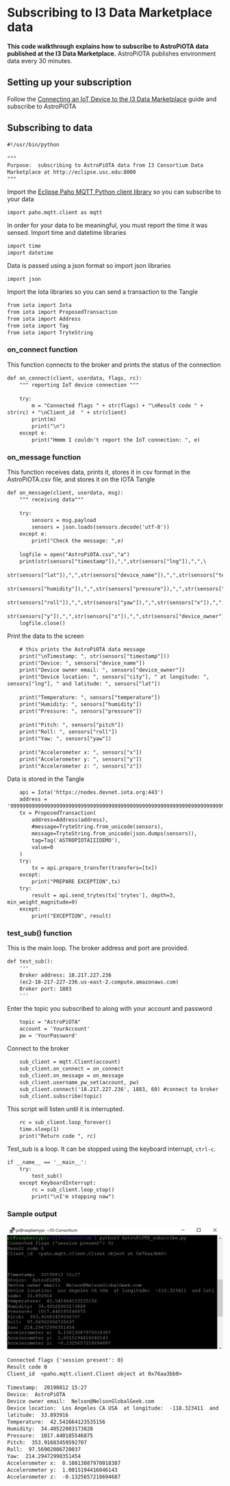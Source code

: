 # Subscribing to I3 Data Marketplace data

<b>This code walkthrough explains how to subscribe to AstroPiOTA data published at the I3 Data Marketplace.</b>  AstroPiOTA publishes environment data every 30 minutes.

## Setting up your subscription
Follow the [Connecting an IoT Device to the I3 Data Marketplace](https://github.com/NelsonPython/Connect_IoT_Device_to_I3) guide and subscribe to AstroPiOTA

## Subscribing to data
```
#!/usr/bin/python

"""
Purpose:  subscribing to AstroPiOTA data from I3 Consortium Data Marketplace at http://eclipse.usc.edu:8000
"""
```

Import the [Eclipse Paho MQTT Python client library](https://pypi.org/project/paho-mqtt/) so you can subscribe to your data
```
import paho.mqtt.client as mqtt
```
In order for your data to be meaningful, you must report the time it was sensed.  Import time and datetime libraries

```
import time
import datetime
```
Data is passed using a json format so import json libraries
```
import json
```
Import the Iota libraries so you can send a transaction to the Tangle
```
from iota import Iota
from iota import ProposedTransaction
from iota import Address
from iota import Tag
from iota import TryteString
```
### on_connect function

This function connects to the broker and prints the status of the connection
```
def on_connect(client, userdata, flags, rc):
    """ reporting IoT device connection """

    try:
        m = "Connected flags " + str(flags) + "\nResult code " + str(rc) + "\nClient_id  " + str(client)
        print(m)
        print("\n")
    except e:
        print("Hmmm I couldn't report the IoT connection: ", e)
```
### on_message function

This function receives data, prints it, stores it in csv format in the AstroPiOTA.csv file, and stores it on the IOTA Tangle

```
def on_message(client, userdata, msg):
    """ receiving data"""

    try:
        sensors = msg.payload
        sensors = json.loads(sensors.decode('utf-8'))
    except e:
        print("Check the message: ",e)

    logfile = open("AstroPiOTA.csv","a")
    print(str(sensors["timestamp"]),",",str(sensors["lng"]),",",\
        str(sensors["lat"]),",",str(sensors["device_name"]),",",str(sensors["temperature"]),",",\
        str(sensors["humidity"]),",",str(sensors["pressure"]),",",str(sensors["pitch"]),",",\
        str(sensors["roll"]),",",str(sensors["yaw"]),",",str(sensors["x"]),",",\
        str(sensors["y"]),",",str(sensors["z"]),",",str(sensors["device_owner"]),",",str(sensors["city"]),file=logfile)
    logfile.close()
```
Print the data to the screen
```
    # this prints the AstroPiOTA data message
    print("\nTimestamp: ", str(sensors["timestamp"]))
    print("Device: ", sensors["device_name"])
    print("Device owner email: ", sensors["device_owner"])
    print("Device location: ", sensors["city"], " at longitude: ", sensors["lng"], " and latitude: ", sensors["lat"])

    print("Temperature: ", sensors["temperature"])
    print("Humidity: ", sensors["humidity"])
    print("Pressure: ", sensors["pressure"])

    print("Pitch: ", sensors["pitch"])
    print("Roll: ", sensors["roll"])
    print("Yaw: ", sensors["yaw"])

    print("Accelerometer x: ", sensors["x"])
    print("Accelerometer y: ", sensors["y"])
    print("Accelerometer z: ", sensors["z"])
```
Data is stored in the Tangle
```
    api = Iota('https://nodes.devnet.iota.org:443') 
    address = '999999999999999999999999999999999999999999999999999999999999999999999999999999999'
    tx = ProposedTransaction(
        address=Address(address),
        #message=TryteString.from_unicode(sensors),
        message=TryteString.from_unicode(json.dumps(sensors)),
        tag=Tag('ASTROPIOTAIIIDEMO'),
        value=0
    )
    try:
        tx = api.prepare_transfer(transfers=[tx])
    except:
        print("PREPARE EXCEPTION",tx)
    try:
        result = api.send_trytes(tx['trytes'], depth=3, min_weight_magnitude=9)
    except:
        print("EXCEPTION", result)
```
### test_sub() function
This is the main loop.  The broker address and port are provided.

```
def test_sub():
    '''
    Broker address: 18.217.227.236 
    (ec2-18-217-227-236.us-east-2.compute.amazonaws.com)
    Broker port: 1883
    '''
```
Enter the topic you subscribed to along with your account and password
```    
    topic = "AstroPiOTA"
    account = 'YourAccount'
    pw = 'YourPassword'
```
Connect to the broker
```
    sub_client = mqtt.Client(account)
    sub_client.on_connect = on_connect
    sub_client.on_message = on_message
    sub_client.username_pw_set(account, pw)
    sub_client.connect('18.217.227.236', 1883, 60) #connect to broker
    sub_client.subscribe(topic)
```
This script will listen until it is interrupted.  
```
    rc = sub_client.loop_forever()
    time.sleep(1)
    print("Return code ", rc)
```
Test_sub is a loop.  It can be stopped using the keyboard interrupt, ```ctrl-c```.
```
if __name__ == '__main__':
    try:
        test_sub()
    except KeyboardInterrupt:
        rc = sub_client.loop_stop()
        print("\nI'm stopping now")
```
### Sample output

![screen capture showing an example of the AstroPiOTA data subscription](images\subscriptionData.png)
```
Connected flags {'session present': 0}
Result code 0
Client_id  <paho.mqtt.client.Client object at 0x76aa3bb0>

Timestamp:  20190812 15:27
Device:  AstroPiOTA
Device owner email:  Nelson@NelsonGlobalGeek.com
Device location:  Los Angeles CA USA  at longitude:  -118.323411  and latitude:  33.893916
Temperature:  42.541664123535156
Humidity:  34.40522003173828
Pressure:  1017.440185546875
Pitch:  353.91683459592707
Roll:  97.56902006720037
Yaw:  214.29472998351454
Accelerometer x:  0.10813087970018387
Accelerometer y:  1.0015194416046143
Accelerometer z:  -0.1325657218694687
```
